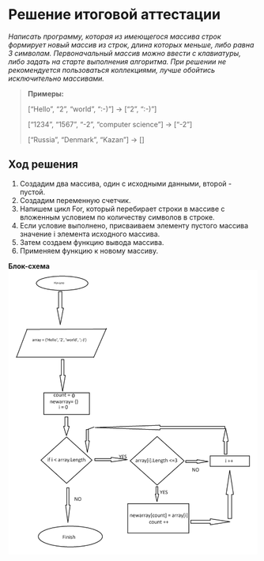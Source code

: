 # Решение итоговой аттестации

*Написать программу, которая из имеющегося массива строк формирует новый массив из строк, длина которых меньше, либо равна 3 символам. Первоначальный массив можно ввести с клавиатуры, либо задать на старте выполнения алгоритма. При решении не рекомендуется пользоваться коллекциями, лучше обойтись исключительно массивами.*

>**Примеры:**
>
>[“Hello”, “2”, “world”, “:-)”] → [“2”, “:-)”]
>
>[“1234”, “1567”, “-2”, “computer science”] → [“-2”]
>
>[“Russia”, “Denmark”, “Kazan”] → []

## Ход решения
1. Создадим два массива, один с исходными данными, второй - пустой.
2. Создадим переменную счетчик.
3. Напишем цикл For, который перебирает строки в массиве с вложенным условием по количеству символов в строке.
4. Если условие выполнено, присваиваем элементу пустого массива значение i элемента исходного массива.
5. Затем создаем функцию вывода массива.
6. Применяем функцию к новому массиву.

**Блок-схема**
![Блок-схема](blok.jpg)